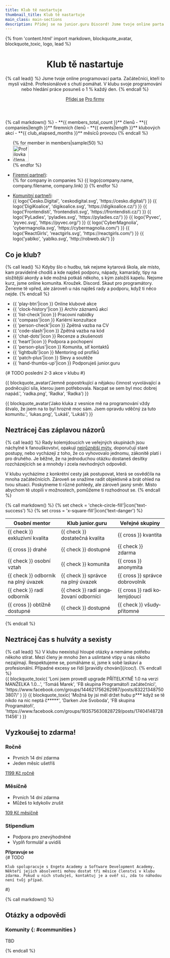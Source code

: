 ```yaml
---
title: Klub tě nastartuje
thumbnail_title: Klub tě nastartuje
main_class: main-sections
description: Přidej se na junior.guru Discord! Jsme tvoje online parta začátečníků, kteří to myslí vážně, a profesionálů s chutí pomáhat. Svoje programování nebo hledání práce posuneš o 1 % každý den.
---
```

{% from 'content.html' import markdown, blockquote_avatar, blockquote_toxic, logo, lead %}

<header class="masthead"><div class="masthead-content">
<h1>Klub tě nastartuje</h1>

{% call lead() %}
Jsme tvoje online programovací parta. Začátečníci, kteří to myslí vážně. Profesionálové s chutí pomáhat. V klubu svoje programování nebo hledání práce <span data-annotate>posuneš o 1 % každý den</span>.
{% endcall %}

<a class="masthead-button primary" href="#pricing">Přidej se</a>
<a class="masthead-button secondary" href="{{ 'hire-juniors/'|url }}">Pro firmy</a>
</div></header>

<div class="numbers">
{% call markdown() %}
- **{{ members_total_count }}** členů
- **{{ companies|length }}** firemních členů
- **{{ events|length }}** klubových akcí
- **{{ club_elapsed_months }}** měsíců provozu
{% endcall %}
</div>

<div class="members">
    <ul class="members-list">
        {% for member in members|sample(50) %}
        <li class="members-item">
            <img width="50" height="50" class="members-image" src="{{ ('static/' + member.avatar_path)|url }}" alt="Profilovka člena {{ member.id }}">
        </li>
        {% endfor %}
    </ul>
</div>

<ul class="logos">
    <li class="logos-item logos-caption">
        <a href="{{ 'hire-juniors/'|url }}">Firemní partneři</a>:
    </li>
    {% for company in companies %}
        {{ logo(company.name, company.filename, company.link) }}
    {% endfor %}
</ul>
<ul class="logos grayscale">
    <li class="logos-item logos-caption">
        <a href="#communities">Komunitní partneři</a>:
    </li>
    {{ logo('Česko.Digital', 'ceskodigital.svg', 'https://cesko.digital/') }}
    {{ logo('DigiKoalice', 'digikoalice.svg', 'https://digikoalice.cz/') }}
    {{ logo('Frontendisti', 'frontendisti.svg', 'https://frontendisti.cz/') }}
    {{ logo('PyLadies', 'pyladies.svg', 'https://pyladies.cz/') }}
    {{ logo('Pyvec', 'pyvec.svg', 'https://pyvec.org/') }}
    {{ logo('CyberMagnolia', 'cybermagnolia.svg', 'https://cybermagnolia.com/') }}
    {{ logo('ReactGirls', 'reactgirls.svg', 'https://reactgirls.com/') }}
    {{ logo('yablko', 'yablko.svg', 'http://robweb.sk/') }}
</ul>

<section>

<h2>Co je klub?</h2>
{% call lead() %}
Kdyby šlo o hudbu, tak nejsme kytarová škola, ale místo, kam pravidelně chodíš a kde najdeš podporu, nápady, kamarády, tipy na složitější akordy a kde možná potkáš někoho, s kým založíš kapelu. Nejsme kurz, jsme online komunita. Kroužek. Discord. Skaut pro programátory. Ženeme tě vpřed, ale zároveň u nás najdeš rady a podporu, když ti něco nejde.
{% endcall %}
<div class="margin-standout"><div class="icons">
    <ul class="icons-list">
        <li class="icons-item">
            {{ 'play-btn'|icon }}
            Online klubové akce
        </li>
        <li class="icons-item">
            {{ 'clock-history'|icon }}
            Archiv záznamů akcí
        </li>
        <li class="icons-item">
            {{ 'list-check'|icon }}
            Pracovní nabídky
        </li>
        <li class="icons-item">
            {{ 'compass'|icon }}
            Kariérní konzultace
        </li>
        <li class="icons-item">
            {{ 'person-check'|icon }}
            Zpětná vazba na&nbsp;CV
        </li>
        <li class="icons-item">
            {{ 'code-slash'|icon }}
            Zpětná vazba na&nbsp;kód
        </li>
        <li class="icons-item">
            {{ 'chat-dots'|icon }}
            Recenze a&nbsp;zkušenosti
        </li>
        <li class="icons-item">
            {{ 'heart'|icon }}
            Podpora a&nbsp;pochopení
        </li>
        <li class="icons-item">
            {{ 'person-plus'|icon }}
            Komunita, síť&nbsp;kontaktů
        </li>
        <li class="icons-item">
            {{ 'lightbulb'|icon }}
            Mentoring od&nbsp;profíků
        </li>
        <li class="icons-item">
            {{ 'patch-plus'|icon }}
            Slevy a&nbsp;soutěže
        </li>
        <li class="icons-item">
            {{ 'hand-thumbs-up'|icon }}
            Podporuješ junior.guru
        </li>
    </ul>
</div></div>

{#
    TODO poslední 2-3 akce v klubu
#}

<div class="blockquotes-2">
{{ blockquote_avatar('Jemně popostrkující a nějakou činnost vyvolávající a podněcující síla, kterou jsem potřebovala. Nacpat se sem byl moc dobrej napád.', 'radka.png', 'Radka', 'Radka') }}

{{ blockquote_avatar('Jako kluka z vesnice mě na programování vždy štvalo, že jsem na to byl hrozně moc sám. Jsem opravdu vděčný za tuto komunitu.', 'lukas.png', 'Lukáš', 'Lukáš') }}
</div>

</section>
<div class="section-background gray-white"><section>

<h2>Neztrácej čas záplavou názorů</h2>

{% call lead() %}
Rady kolemjdoucích ve veřejných skupinách jsou náchylné k fanouškovství, opakují [nejrůznější mýty](/motivation/#myths), doporučují staré postupy, nebo vycházejí z toho, že co vyhovovalo jednomu, zákonitě platí i pro druhého. Je běžné, že na jednoduchou otázku dostaneš desítky rozcházejících se a mnohdy i zcela nevhodných odpovědí.

V klubu vycházíme z konkrétní cesty jak postupovat, která se osvědčila na mnoha začátečnících. Zároveň se snažíme radit objektivně a brát ohled na tvou situaci. Poskytneme ti různé pohledy, ale zároveň jasný směr. Místo abychom tě utopili v možnostech, pomůžeme ti rozhodnout se.
{% endcall %}

<div class="margin-standout"><div class="comparison">
{% call markdown() %}
{% set check = 'check-circle-fill'|icon('text-success') %}
{% set cross = 'x-square-fill'|icon('text-danger') %}

| Osobní mentor                       | Klub junior.guru                                | Veřejné skupiny                      |
|-------------------------------------|-------------------------------------------------|--------------------------------------|
| {{ check }} exkluzivní kvalita      | {{ check }} dostatečná kvalita                  | {{ cross }} kvantita                 |
| {{ cross }} drahé                   | {{ check }} dostupné                            | {{ check }} zdarma                   |
| {{ check }} osobní vztah            | {{ check }} komunita                            | {{ cross }} anonymita                |
| {{ check }} odborník na plný úvazek | {{ check }} správce na plný úvazek              | {{ cross }} správce dobro&shy;volník |
| {{ check }} radí odborník           | {{ check }} radí anga&shy;žo&shy;vaní odborníci | {{ cross }} radí ko&shy;lemjdoucí    |
| {{ cross }} obtížně dostupné        | {{ check }} dostupné                            | {{ check }} všudy&shy;přítomné       |
{% endcall %}
</div></div>

</section></div>
<section>

<h2>Neztrácej čas s hulváty a sexisty</h2>
{% call lead() %}
V klubu neexistují hloupé otázky a nemáme potřebu někoho stírat. Mezi členy je mnoho žen a uslintané vtipy u nás nikoho nezajímají. Respektujeme se, pomáháme si, jsme k sobě laskaví a profesionální. Případné excesy se řídí [pravidly chování](/coc/).
{% endcall %}
<div class="blockquotes-2">
{{
    blockquote_toxic(
        'Loni jsem provedl upgrade PŘÍTELKYNĚ 1.0 na verzi MANŽELKA 1.0…',
        'Tomáš Marek',
        'FB skupina Programátoři začátečníci',
        'https://www.facebook.com/groups/144621756262987/posts/832213487503807/'
    )
}}
{{
    blockquote_toxic(
        'Možná by jsi měl držet hubu p*** když se tě nikdo na nic neptá č*****',
        'Darken Joe Svoboda',
        'FB skupina Programátoři',
        'https://www.facebook.com/groups/193575630828729/posts/1740414872811456'
    )
}}
</div>

</section>
<div id="pricing" class="section-background yellow-light"><section>

<div class="pricing-container">
    <h2>Vyzkoušej to zdarma!</h2>
    <div class="pricing">
        <div class="pricing-block">
            <h3 class="pricing-heading">Ročně</h3>
            <ul class="pricing-benefits">
                <li class="pricing-benefits-item">Prvních 14 dní zdarma</li>
                <li class="pricing-benefits-item">Jeden měsíc ušetříš</li>
            </ul>
            <a class="pricing-button" href="https://juniorguru.memberful.com/checkout?plan=59574">1199 Kč ročně</a>
        </div>
        <div class="pricing-block">
            <h3 class="pricing-heading">Měsíčně</h3>
            <ul class="pricing-benefits">
                <li class="pricing-benefits-item">Prvních 14 dní zdarma</li>
                <li class="pricing-benefits-item">Můžeš to kdykoliv zrušit</li>
            </ul>
            <a class="pricing-button" href="https://juniorguru.memberful.com/checkout?plan=59515">109 Kč měsíčně</a>
        </div>
        <div class="pricing-block">
            <h3 class="pricing-heading">Stipendium</h3>
            <ul class="pricing-benefits">
                <li class="pricing-benefits-item">Podpora pro znevýhodněné</li>
                <li class="pricing-benefits-item">Vyplň formulář a uvidíš</li>
            </ul>
            <strong class="pricing-button disabled">Připravuje se</strong>
        </div>
    </div>
</div>
{#
    TODO

    Klub spolupracuje s Engeto Academy a Software Development Academy. Někteří jejich absolventi mohou dostat tři měsíce členství v klubu zdarma. Pokud u nich studuješ, kontaktuj je a ověř si, zda to náhodou není tvůj případ.
#}

</section></div>
<section>
{% call markdown() %}

## Otázky a odpovědi

### Komunity {: #communities }

TBD

{% endcall %}
</section>
